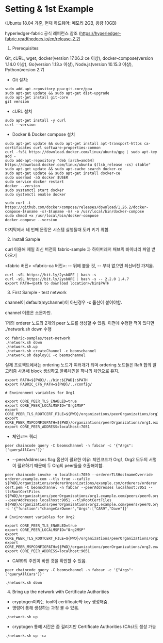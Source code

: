 # Setting & 1st Example

(Ubuntu 18.04 기준, 현재 하드웨어: 메모리 2GB, 용량 10GB)

hyperledger-fabric 공식 레퍼런스 참조 (https://hyperledger-fabric.readthedocs.io/en/release-2.2)

1. Prerequisites

Git, cURL, wget, docker(version 17.06.2 ce 이상), docker-compose(version 1.14.0 이상), Go(version 1.13.x 이상), Node.js(version 10.15.3 이상), Python(version 2.7)

- Git 설치:
```shell script
sudo add-apt-repository ppa:git-core/ppa
sudo apt-get update && sudo apt-get dist-upgrade
sudo apt-get install git-core
git version
```
- cURL 설치
```shell script
sudo apt-get install -y curl
curl --version
```

- Docker & Docker compose 설치
```shell script
sudo apt-get update && sudo apt-get install apt-transport-https ca-certificates curl software-properties-common
curl -fsSL https://download.docker.com/linux/ubuntu/gpg | sudo apt-key add -
sudo add-apt-repository "deb [arch=amd64] https://download.docker.com/linux/ubuntu $(lsb_release -cs) stable"
sudo apt-get update && sudo apt-cache search docker-ce
sudo apt-get update && sudo apt-get install docker-ce
sudo usermod -aG docker $USER
sudo service docker restart
docker --version
sudo systemctl start docker
sudo systemctl enable docker

sudo curl -L https://github.com/docker/compose/releases/download/1.26.2/docker-compose-$(uname -s)-$(uname -m) -o /usr/local/bin/docker-compose
sudo chmod +x /usr/local/bin/docker-compose
docker-compose --version
```
마지막에서 네 번째 문장은 시스템 실행될때 도커 키기 위함.

2. Install Sample

curl 이용해 제일 최신 버전의 fabric-sample 과 하이퍼레저 패브릭 바이너리 파일 받아오기

<fabric 버전> <fabric-ca 버전>: -- 뒤에 붙을 것, -- 부터 없으면 최신버전 가져옴.
```shell script
curl -sSL https://bit.ly/2ysbOFE | bash -s
curl -sSL https://bit.ly/2ysbOFE | bash -s -- 2.2.0 1.4.7
export PATH=<path to download location>/bin$PATH
```

3. First Sample - test network

channel이 default(mychannel)이 아닌경우 -c 옵션이 붙어야함.

channel 이름은 소문자만.

1개의 orderer 노드와 2개의 peer 노드를 생성할 수 있음. 이전에 수행한 적이 있다면 ./network.sh down 수행

```shell script
cd fabric-samples/test-network
./network.sh down
./network.sh.up
./network.sh createChannel -c beomschannel
./network.sh deployCC -c beomschannel
```

실제 프로젝트에서는 ordering 노드가 여러개가 되며 ordering 노드들은 Raft 합의 알고리즘 사용해 block 생성하고 블록체인을 하나의 체인으로 유지.

```shell script
export PATH=${PWD}/../bin:${PWD}:$PATH
export FABRIC_CFG_PATH=${PWD}/../config/
```

```shell script
# Environment variables for Org1

export CORE_PEER_TLS_ENABLED=true
export CORE_PEER_LOCALMSPID="Org1MSP"
export CORE_PEER_TLS_ROOTCERT_FILE=${PWD}/organizations/peerOrganizations/org1.example.com/peers/peer0.org1.example.com/tls/ca.crt
export CORE_PEER_MSPCONFIGPATH=${PWD}/organizations/peerOrganizations/org1.example.com/users/Admin@org1.example.com/msp
export CORE_PEER_ADDRESS=localhost:7051
```

- 체인코드 쿼리
```shell script
peer chaincode query -C beomschannel -n fabcar -c '{"Args":["queryAllCars"]}'
```
- --peerAddresses flag 옵션이 필요한 이유: 체인코드가 Org1, Org2 모두의 서명이 필요하기 때문에 두 Org의 peer들을 호출해야함.
```shell script
peer chaincode invoke -o localhost:7050 --ordererTLSHostnameOverride orderer.example.com --tls true --cafile ${PWD}/organizations/ordererOrganizations/example.com/orderers/orderer.example.com/msp/tlscacerts/tlsca.example.com-cert.pem -C beomschannel -n fabcar --peerAddresses localhost:7051 --tlsRootCertFiles ${PWD}/organizations/peerOrganizations/org1.example.com/peers/peer0.org1.example.com/tls/ca.crt --peerAddresses localhost:9051 --tlsRootCertFiles ${PWD}/organizations/peerOrganizations/org2.example.com/peers/peer0.org2.example.com/tls/ca.crt -c '{"function":"changeCarOwner","Args":["CAR9","Dave"]}'
```

```shell script
# Environment variables for Org2

export CORE_PEER_TLS_ENABLED=true
export CORE_PEER_LOCALMSPID="Org2MSP"
export CORE_PEER_TLS_ROOTCERT_FILE=${PWD}/organizations/peerOrganizations/org2.example.com/peers/peer0.org2.example.com/tls/ca.crt
export CORE_PEER_MSPCONFIGPATH=${PWD}/organizations/peerOrganizations/org2.example.com/users/Admin@org2.example.com/msp
export CORE_PEER_ADDRESS=localhost:9051
```

- CAR9의 주인이 바뀐 것을 확인할 수 있음.
```shell script
peer chaincode query -C beomschannel -n fabcar -c '{"Args":["queryAllCars"]}'
```

```shell script
./network.sh down
```

4. Bring up the network with Certificate Authorities
- cryptogen이라는 tool이 certificate와 key 생성해줌.
- 명령어 통해 생성하는 과정 볼 수 있음.
```shell script
./network.sh up
```

- cryptogen 통해 시간은 좀 걸리지만 Certificate Authorities (CAs)도 생성 가능
```shell script
./network.sh up -ca
```